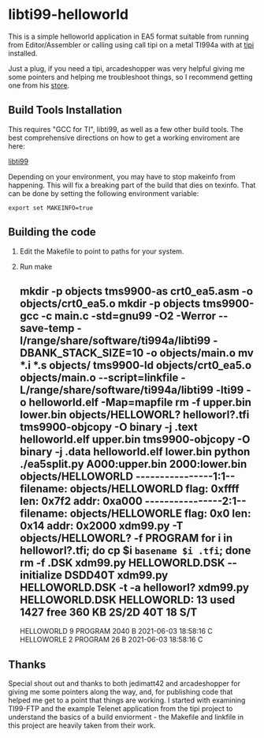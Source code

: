 # libti99-helloworld

This is a simple helloworld application in EA5 format suitable from running from Editor/Assembler or calling using call tipi on a metal TI994a with at [tipi](https://github.com/jedimatt42/tipi/wiki) installed. 

Just a plug, if you need a tipi, arcadeshopper was very helpful giving me some pointers and helping me troubleshoot things, so I recommend getting one from his [store](https://www.arcadeshopper.com/wp/store/#!//p/103690282).
## Build Tools Installation

This requires "GCC for TI", libti99, as well as a few other build tools. The best comprehensive directions on how to get a working enviroment are here:

[libti99](https://atariage.com/forums/topic/164295-gcc-for-the-ti/page/24/?tab=comments#comment-4776745)

Depending on your environment, you may have to stop makeinfo from happening. This will fix a breaking part of the build that dies on texinfo. That can be done by setting the following environment variable:
  
    export set MAKEINFO=true

## Building the code

1. Edit the Makefile to point to paths for your system.
2. Run make

    mkdir -p objects
    tms9900-as crt0_ea5.asm -o objects/crt0_ea5.o
    mkdir -p objects
    tms9900-gcc -c main.c -std=gnu99 -O2 -Werror --save-temp -I/range/share/software/ti994a/libti99 -DBANK_STACK_SIZE=10 -o objects/main.o
    mv *.i *.s objects/
    tms9900-ld objects/crt0_ea5.o objects/main.o --script=linkfile -L/range/share/software/ti994a/libti99 -lti99 -o helloworld.elf -Map=mapfile
    rm -f upper.bin lower.bin objects/HELLOWORL? helloworl?.tfi
    tms9900-objcopy -O binary -j .text helloworld.elf upper.bin
    tms9900-objcopy -O binary -j .data helloworld.elf lower.bin
    python ./ea5split.py A000:upper.bin 2000:lower.bin objects/HELLOWORLD
    ----------------1:1--
    filename: objects/HELLOWORLD
    flag: 0xffff
    len: 0x7f2
    addr: 0xa000
    ----------------2:1--
    filename: objects/HELLOWORLE
    flag: 0x0
    len: 0x14
    addr: 0x2000
    xdm99.py -T objects/HELLOWORL? -f PROGRAM
    for i in helloworl?.tfi; do cp $i `basename $i .tfi`; done
    rm -f .DSK
    xdm99.py HELLOWORLD.DSK --initialize DSDD40T
    xdm99.py HELLOWORLD.DSK -t -a helloworl?
    xdm99.py HELLOWORLD.DSK
    HELLOWORLD:     13 used  1427 free   360 KB  2S/2D 40T  18 S/T
    ----------------------------------------------------------------------------
    HELLOWORLD    9  PROGRAM       2040 B              2021-06-03 18:58:16 C   
    HELLOWORLE    2  PROGRAM         26 B              2021-06-03 18:58:16 C   

## Thanks

Special shout out and thanks to both jedimatt42 and arcadeshopper for giving me some pointers along the way, and, for publishing code that helped me get to a point that things are working. I started with examining TI99-FTP and the example Telenet application from the tipi project to understand the basics of a build enviorment - the Makefile and linkfile in this project are heavily taken from their work.
